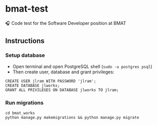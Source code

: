 # bmat-test
🎧 Code test for the Software Developer position at BMAT

## Instructions

### Setup database

- Open terminal and open PostgreSQL shell (`sudo -u postgres psql`)
- Then create user, database and grant privileges:
```
CREATE USER jlram WITH PASSWORD 'jlram';
CREATE DATABASE jlworks;
GRANT ALL PRIVILEGES ON DATABASE jlworks TO jlram;
```

### Run migrations

```
cd bmat_works
python manage.py makemigrations && python manage.py migrate
```